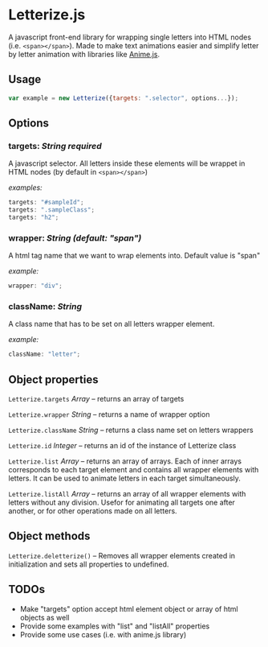 # Letterize.js

A javascript front-end library for wrapping single letters into HTML nodes (i.e. `<span></span>`). Made to make text animations easier and simplify letter by letter animation with libraries like [Anime.js](https://github.com/juliangarnier/anime/).

## Usage

```javascript
var example = new Letterize({targets: ".selector", options...});
```

## Options

### targets: _String **required**_

A javascript selector. All letters inside these elements will be wrappet in HTML nodes (by default in `<span></span>`)

_examples:_

```javascript
targets: "#sampleId";
targets: ".sampleClass";
targets: "h2";
```

### wrapper: _String (default: "span")_

A html tag name that we want to wrap elements into. Default value is "span"

_example:_

```javascript
wrapper: "div";
```

### className: _String_

A class name that has to be set on all letters wrapper element.

_example:_

```javascript
className: "letter";
```

## Object properties

`Letterize.targets` _Array_ – returns an array of targets

`Letterize.wrapper` _String_ – returns a name of wrapper option

`Letterize.className` _String_ – returns a class name set on letters wrappers

`Letterize.id` _Integer_ – returns an id of the instance of Letterize class

`Letterize.list` _Array_ – returns an array of arrays. Each of inner arrays corresponds to each target element and contains all wrapper elements with letters. It can be used to animate letters in each target simultaneously.

`Letterize.listAll` _Array_ – returns an array of all wrapper elements with letters without any division. Usefor for animating all targets one after another, or for other operations made on all letters.

## Object methods

`Letterize.deletterize()` – Removes all wrapper elements created in initialization and sets all properties to undefined.

## TODOs

- Make "targets" option accept html element object or array of html objects as well
- Provide some examples with "list" and "listAll" properties
- Provide some use cases (i.e. with anime.js library)
